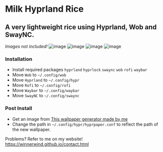 # Milk Hyprland Rice
## A very lightweight rice using Hyprland, Wob and SwayNC.
*Images not included!*
![image](https://github.com/user-attachments/assets/f840ba2d-ff7e-44de-9ce3-a099fe621974)
![image](https://github.com/user-attachments/assets/a418a941-b6ab-4445-a0c5-dc89fe4ac9f5)
![image](https://github.com/user-attachments/assets/b751d296-ca02-4f49-9dc0-1889c3457db6)
![image](https://github.com/user-attachments/assets/3e3d178d-c08e-4733-9891-2d20f2d93f54)

### Installation
- Install required packages `hyprland` `hyprlock` `swaync` `wob` `rofi` `waybar`
- Move `Wob` to `~/.config/wob`
- Move `Hyprland` to `~/.config/hypr`
- Move `Rofi` to `~/.config/rofi`
- Move `Waybar` to `~/.config/waybar`
- Move `SwayNC` to `~/.config/swaync`
### Post Install
- Get an image from [This wallpaper generator made by me](https://winnerwind.itch.io/mobmwg)
- Change the path in `~/.config/hypr/hyprpaper.conf` to reflect the path of the new wallpaper.

Problems? Refer to me on my website!
https://winnerwind.github.io/contact.html
